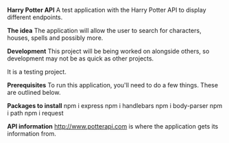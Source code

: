 **Harry Potter API**
A test application with the Harry Potter API to display different endpoints.

**The idea**
The application will allow the user to search for characters, houses, spells and possibly more. 

**Development**
This project will be being worked on alongside others, so development may not be as quick as other projects.

It is a testing project.

**Prerequisites**
To run this application, you'll need to do a few things. These are outlined below.

**Packages to install**
npm i express
npm i handlebars
npm i body-parser
npm i path
npm i request

**API information**
http://www.potterapi.com is where the application gets its information from.